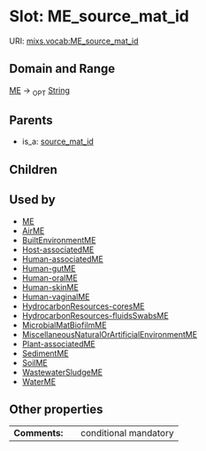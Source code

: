 
# Slot: ME_source_mat_id




URI: [mixs.vocab:ME_source_mat_id](https://w3id.org/mixs/vocab/ME_source_mat_id)


## Domain and Range

[ME](ME.md) ->  <sub>OPT</sub> [String](types/String.md)

## Parents

 *  is_a: [source_mat_id](source_mat_id.md)

## Children


## Used by

 * [ME](ME.md)
 * [AirME](AirME.md)
 * [BuiltEnvironmentME](BuiltEnvironmentME.md)
 * [Host-associatedME](Host-associatedME.md)
 * [Human-associatedME](Human-associatedME.md)
 * [Human-gutME](Human-gutME.md)
 * [Human-oralME](Human-oralME.md)
 * [Human-skinME](Human-skinME.md)
 * [Human-vaginalME](Human-vaginalME.md)
 * [HydrocarbonResources-coresME](HydrocarbonResources-coresME.md)
 * [HydrocarbonResources-fluidsSwabsME](HydrocarbonResources-fluidsSwabsME.md)
 * [MicrobialMatBiofilmME](MicrobialMatBiofilmME.md)
 * [MiscellaneousNaturalOrArtificialEnvironmentME](MiscellaneousNaturalOrArtificialEnvironmentME.md)
 * [Plant-associatedME](Plant-associatedME.md)
 * [SedimentME](SedimentME.md)
 * [SoilME](SoilME.md)
 * [WastewaterSludgeME](WastewaterSludgeME.md)
 * [WaterME](WaterME.md)

## Other properties

|  |  |  |
| --- | --- | --- |
| **Comments:** | | conditional mandatory |

